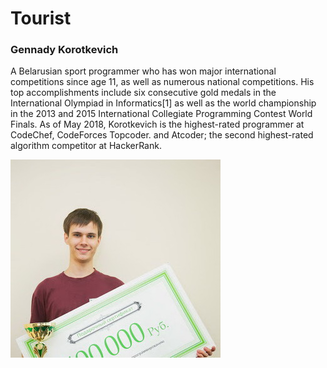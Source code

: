 # Tourist

### Gennady Korotkevich

A Belarusian sport programmer who has won major international competitions since age 11, as well as numerous national competitions. His top accomplishments include six consecutive gold medals in the International Olympiad in Informatics[1] as well as the world championship in the 2013 and 2015 International Collegiate Programming Contest World Finals. As of May 2018, Korotkevich is the highest-rated programmer at CodeChef, CodeForces Topcoder. and Atcoder; the second highest-rated algorithm competitor at HackerRank.

![Alt Text](img/Korotkevich.jpg)
